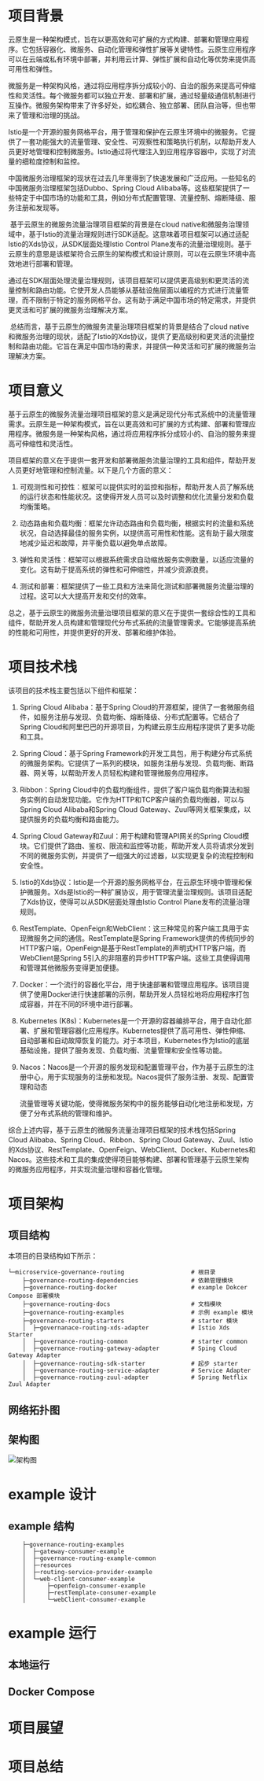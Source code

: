 # 项目背景

​	云原生是一种架构模式，旨在以更高效和可扩展的方式构建、部署和管理应用程序。它包括容器化、微服务、自动化管理和弹性扩展等关键特性。云原生应用程序可以在云端或私有环境中部署，并利用云计算、弹性扩展和自动化等优势来提供高可用性和弹性。

​	微服务是一种架构风格，通过将应用程序拆分成较小的、自治的服务来提高可伸缩性和灵活性。每个微服务都可以独立开发、部署和扩展，通过轻量级通信机制进行互操作。微服务架构带来了许多好处，如松耦合、独立部署、团队自治等，但也带来了管理和治理的挑战。

​	Istio是一个开源的服务网格平台，用于管理和保护在云原生环境中的微服务。它提供了一套功能强大的流量管理、安全性、可观察性和策略执行机制，以帮助开发人员更好地管理和控制微服务。Istio通过将代理注入到应用程序容器中，实现了对流量的细粒度控制和监控。

​	中国微服务治理框架的现状在过去几年里得到了快速发展和广泛应用。一些知名的中国微服务治理框架包括Dubbo、Spring Cloud Alibaba等。这些框架提供了一些特定于中国市场的功能和工具，例如分布式配置管理、流量控制、熔断降级、服务注册和发现等。

​	基于云原生的微服务流量治理项目框架的背景是在cloud native和微服务治理领域中，基于Istio的流量治理规则进行SDK适配。这意味着项目框架可以通过适配Istio的Xds协议，从SDK层面处理Istio Control Plane发布的流量治理规则。基于云原生的意思是该框架符合云原生的架构模式和设计原则，可以在云原生环境中高效地进行部署和管理。

​	通过在SDK层面处理流量治理规则，该项目框架可以提供更高级别和更灵活的流量控制和路由功能。它使开发人员能够从基础设施层面以编程的方式进行流量管理，而不限制于特定的服务网格平台。这有助于满足中国市场的特定需求，并提供更灵活和可扩展的微服务治理解决方案。

​	总结而言，基于云原生的微服务流量治理项目框架的背景是结合了cloud native和微服务治理的现状，适配了Istio的Xds协议，提供了更高级别和更灵活的流量控制和路由功能。它旨在满足中国市场的需求，并提供一种灵活和可扩展的微服务治理解决方案。

# 项目意义

基于云原生的微服务流量治理项目框架的意义是满足现代分布式系统中的流量管理需求。云原生是一种架构模式，旨在以更高效和可扩展的方式构建、部署和管理应用程序。微服务是一种架构风格，通过将应用程序拆分成较小的、自治的服务来提高可伸缩性和灵活性。

项目框架的意义在于提供一套开发和部署微服务流量治理的工具和组件，帮助开发人员更好地管理和控制流量。以下是几个方面的意义：

1. 可观测性和可控性：框架可以提供实时的监控和指标，帮助开发人员了解系统的运行状态和性能状况。这使得开发人员可以及时调整和优化流量分发和负载均衡策略。

2. 动态路由和负载均衡：框架允许动态路由和负载均衡，根据实时的流量和系统状况，自动选择最佳的服务实例，以提供高可用性和性能。这有助于最大限度地减少延迟和故障，并平衡负载以避免单点故障。

3. 弹性和灵活性：框架可以根据系统需求自动缩放服务实例数量，以适应流量的变化。这有助于提高系统的弹性和可伸缩性，并减少资源浪费。

4. 测试和部署：框架提供了一些工具和方法来简化测试和部署微服务流量治理的过程。这可以大大提高开发和交付的效率。

总之，基于云原生的微服务流量治理项目框架的意义在于提供一套综合性的工具和组件，帮助开发人员构建和管理现代分布式系统的流量管理需求。它能够提高系统的性能和可用性，并提供更好的开发、部署和维护体验。

# 项目技术栈

该项目的技术栈主要包括以下组件和框架：

1. Spring Cloud Alibaba：基于Spring Cloud的开源框架，提供了一套微服务组件，如服务注册与发现、负载均衡、熔断降级、分布式配置等。它结合了Spring Cloud和阿里巴巴的开源项目，为构建云原生应用程序提供了更多功能和工具。

2. Spring Cloud：基于Spring Framework的开发工具包，用于构建分布式系统的微服务架构。它提供了一系列的模块，如服务注册与发现、负载均衡、断路器、网关等，以帮助开发人员轻松构建和管理微服务应用程序。

3. Ribbon：Spring Cloud中的负载均衡组件，提供了客户端负载均衡算法和服务实例的自动发现功能。它作为HTTP和TCP客户端的负载均衡器，可以与Spring Cloud Alibaba和Spring Cloud Gateway、Zuul等网关框架集成，以提供服务的负载均衡和路由能力。

4. Spring Cloud Gateway和Zuul：用于构建和管理API网关的Spring Cloud模块。它们提供了路由、鉴权、限流和监控等功能，帮助开发人员将请求分发到不同的微服务实例，并提供了一组强大的过滤器，以实现更复杂的流程控制和安全性。

5. Istio的Xds协议：Istio是一个开源的服务网格平台，在云原生环境中管理和保护微服务。Xds是Istio的一种扩展协议，用于管理流量治理规则。该项目适配了Xds协议，使得可以从SDK层面处理由Istio Control Plane发布的流量治理规则。

6. RestTemplate、OpenFeign和WebClient：这三种常见的客户端工具用于实现微服务之间的通信。RestTemplate是Spring Framework提供的传统同步的HTTP客户端，OpenFeign是基于RestTemplate的声明式HTTP客户端，而WebClient是Spring 5引入的非阻塞的异步HTTP客户端。这些工具使得调用和管理其他微服务变得更加便捷。

7. Docker：一个流行的容器化平台，用于快速部署和管理应用程序。该项目提供了使用Docker进行快速部署的示例，帮助开发人员轻松地将应用程序打包成容器，并在不同的环境中进行部署。

8. Kubernetes (K8s)：Kubernetes是一个开源的容器编排平台，用于自动化部署、扩展和管理容器化应用程序。Kubernetes提供了高可用性、弹性伸缩、自动部署和自动故障恢复的能力。对于本项目，Kubernetes作为Istio的底层基础设施，提供了服务发现、负载均衡、流量管理和安全性等功能。

9. Nacos：Nacos是一个开源的服务发现和配置管理平台，作为基于云原生的注册中心，用于实现服务的注册和发现。Nacos提供了服务注册、发现、配置管理和动态

   流量管理等关键功能，使得微服务架构中的服务能够自动化地注册和发现，方便了分布式系统的管理和维护。

综合上述内容，基于云原生的微服务流量治理项目框架的技术栈包括Spring Cloud Alibaba、Spring Cloud、Ribbon、Spring Cloud Gateway、Zuul、Istio的Xds协议、RestTemplate、OpenFeign、WebClient、Docker、Kubernetes和Nacos。这些技术和工具的集成使得项目能够构建、部署和管理基于云原生架构的微服务应用程序，并实现流量治理和容器化管理。

# 项目架构

## 项目结构

本项目的目录结构如下所示：

```shell
└─microservice-governance-routing					# 根目录
    ├─governance-routing-dependencies				# 依赖管理模块
    ├─governance-routing-docker						# example Dokcer Compose 部署模块
    ├─governance-routing-docs						# 文档模块
    ├─governance-routing-examples					# 示例 example 模块
    ├─governance-routing-starters					# starter 模块
    │  ├─governanace-routing-xds-adapter			# Istio Xds Starter
    │  ├─governance-routing-common					# starter common
    │  ├─governance-routing-gateway-adapter			# Sping Cloud Gateway Adapter
    │  ├─governance-routing-sdk-starter				# 起步 starter
    │  ├─governance-routing-service-adapter			# Service Adapter
    │  ├─governance-routing-zuul-adapter			# Spring Netflix Zuul Adapter
```

## 网络拓扑图



## 架构图

![架构图](D:\毕业论文\microservice-governance-routing\microservice-governance-routing\governance-routing-docs\src\main\doc-zh\assets\img\架构图.png)

# example 设计



## example 结构

```shell
    ├─governance-routing-examples
    │  ├─gateway-consumer-example
    │  ├─governance-routing-example-common
    │  ├─resources
    │  ├─routing-service-provider-example
    │  └─web-client-consumer-example
    │      ├─openfeign-consumer-example
    │      ├─restTemplate-consumer-example
    │      └─webClient-consumer-example
```

# example 运行



## 本地运行



## Docker Compose 



# 项目展望



# 项目总结

